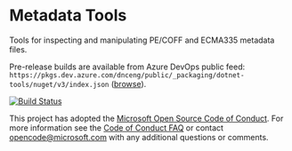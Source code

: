 # Metadata Tools

Tools for inspecting and manipulating PE/COFF and ECMA335 metadata files.

Pre-release builds are available from Azure DevOps public feed: `https://pkgs.dev.azure.com/dnceng/public/_packaging/dotnet-tools/nuget/v3/index.json` ([browse](https://dev.azure.com/dnceng/public/_packaging?_a=feed&feed=dotnet-tools)).

[![Build Status](https://dev.azure.com/dnceng/public/_apis/build/status/dotnet/metadata-tools/MetadataTools%20PR?branchName=master)](https://dev.azure.com/dnceng/public/_build/latest?definitionId=311?branchName=master)

This project has adopted the [Microsoft Open Source Code of Conduct](https://opensource.microsoft.com/codeofconduct/).  For more information see the [Code of Conduct FAQ](https://opensource.microsoft.com/codeofconduct/faq/) or contact [opencode@microsoft.com](mailto:opencode@microsoft.com) with any additional questions or comments.
